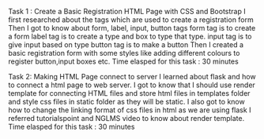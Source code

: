 Task 1 : Create a Basic Registration HTML Page with CSS and Bootstrap
I first researched about the tags which are used to create a registration form
Then I got to know about form, label, input, button tags
form tag is to create a form
label tag is to create a type and box to type that type.
input tag is to give input based on type
button tag is to make a button
Then I created a basic registration form with some styles like adding different colours to register button,input boxes etc.
Time elasped for this task : 30 minutes

Task 2: Making HTML Page connect to server
 I learned about flask and how to connect a html page to web server.
 I got to know that I should use render template for connecting HTML files and store html files in templates folder and style css files in static folder as they will be static.
 I also got to know how to change the linking format of css files in html as we are using flask
 I referred tutorialspoint and NGLMS video to know about render template.
 Time elasped for this task : 30 minutes